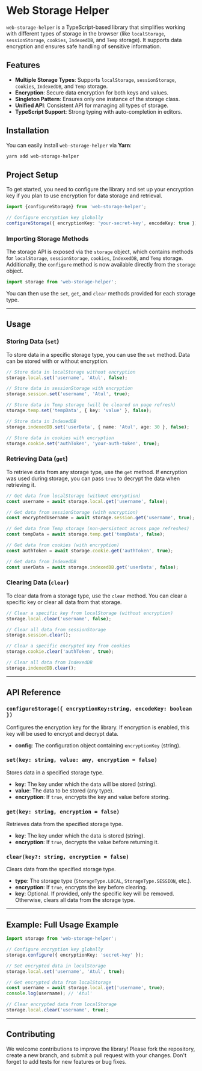 # Web Storage Helper

`web-storage-helper` is a TypeScript-based library that simplifies working with different types of storage in the browser (like `localStorage`, `sessionStorage`, `cookies`, `IndexedDB`, and `Temp` storage). It supports data encryption and ensures safe handling of sensitive information.

## Features

- **Multiple Storage Types**: Supports `localStorage`, `sessionStorage`, `cookies`, `IndexedDB`, and `Temp` storage.
- **Encryption**: Secure data encryption for both keys and values.
- **Singleton Pattern**: Ensures only one instance of the storage class.
- **Unified API**: Consistent API for managing all types of storage.
- **TypeScript Support**: Strong typing with auto-completion in editors.

## Installation

You can easily install `web-storage-helper` via **Yarn**:

```bash
yarn add web-storage-helper
```

## Project Setup

To get started, you need to configure the library and set up your encryption key if you plan to use encryption for data storage and retrieval.

```ts
import {configureStorage} from 'web-storage-helper';

// Configure encryption key globally
configureStorage({ encryptionKey: 'your-secret-key', encodeKey: true });
```

### Importing Storage Methods

The storage API is exposed via the `storage` object, which contains methods for `localStorage`, `sessionStorage`, `cookies`, `IndexedDB`, and `Temp` storage. Additionally, the `configure` method is now available directly from the `storage` object.

```ts
import storage from 'web-storage-helper';
```

You can then use the `set`, `get`, and `clear` methods provided for each storage type.

---

## Usage

### Storing Data (`set`)

To store data in a specific storage type, you can use the `set` method. Data can be stored with or without encryption.

```ts
// Store data in localStorage without encryption
storage.local.set('username', 'Atul', false);

// Store data in sessionStorage with encryption
storage.session.set('username', 'Atul', true);

// Store data in Temp storage (will be cleared on page refresh)
storage.temp.set('tempData', { key: 'value' }, false);

// Store data in IndexedDB
storage.indexedDB.set('userData', { name: 'Atul', age: 30 }, false);

// Store data in cookies with encryption
storage.cookie.set('authToken', 'your-auth-token', true);
```

### Retrieving Data (`get`)

To retrieve data from any storage type, use the `get` method. If encryption was used during storage, you can pass `true` to decrypt the data when retrieving it.

```ts
// Get data from localStorage (without encryption)
const username = await storage.local.get('username', false);

// Get data from sessionStorage (with encryption)
const encryptedUsername = await storage.session.get('username', true);

// Get data from Temp storage (non-persistent across page refreshes)
const tempData = await storage.temp.get('tempData', false);

// Get data from cookies (with encryption)
const authToken = await storage.cookie.get('authToken', true);

// Get data from IndexedDB
const userData = await storage.indexedDB.get('userData', false);
```

### Clearing Data (`clear`)

To clear data from a storage type, use the `clear` method. You can clear a specific key or clear all data from that storage.

```ts
// Clear a specific key from localStorage (without encryption)
storage.local.clear('username', false);

// Clear all data from sessionStorage
storage.session.clear();

// Clear a specific encrypted key from cookies
storage.cookie.clear('authToken', true);

// Clear all data from IndexedDB
storage.indexedDB.clear();
```

---

## API Reference

### `configureStorage({ encryptionKey:string, encodeKey: boolean })`

Configures the encryption key for the library. If encryption is enabled, this key will be used to encrypt and decrypt data.

- **config**: The configuration object containing `encryptionKey` (string).

### `set(key: string, value: any, encryption = false)`

Stores data in a specified storage type.

- **key**: The key under which the data will be stored (string).
- **value**: The data to be stored (any type).
- **encryption**: If `true`, encrypts the key and value before storing.

### `get(key: string, encryption = false)`

Retrieves data from the specified storage type.

- **key**: The key under which the data is stored (string).
- **encryption**: If `true`, decrypts the value before returning it.

### `clear(key?: string, encryption = false)`

Clears data from the specified storage type.

- **type**: The storage type (`StorageType.LOCAL`, `StorageType.SESSION`, etc.).
- **encryption**: If `true`, encrypts the key before clearing.
- **key**: Optional. If provided, only the specific key will be removed. Otherwise, clears all data from the storage type.

---

## Example: Full Usage Example

```ts
import storage from 'web-storage-helper';

// Configure encryption key globally
storage.configure({ encryptionKey: 'secret-key' });

// Set encrypted data in localStorage
storage.local.set('username', 'Atul', true);

// Get encrypted data from localStorage
const username = await storage.local.get('username', true);
console.log(username); // 'Atul'

// Clear encrypted data from localStorage
storage.local.clear('username', true);
```

---

## Contributing

We welcome contributions to improve the library! Please fork the repository, create a new branch, and submit a pull request with your changes. Don't forget to add tests for new features or bug fixes.